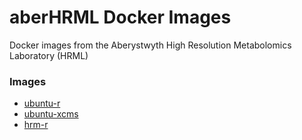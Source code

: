 # aberHRML Docker Images

Docker images from the Aberystwyth High Resolution Metabolomics Laboratory (HRML)


### Images

*   [ubuntu-r](/ubuntu-r/) 
*   [ubuntu-xcms](/ubuntu-xcms/)
*   [hrm-r](/hrm-r ) 
